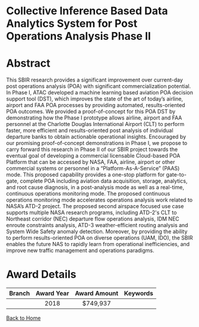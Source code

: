 
Collective Inference Based Data Analytics System for Post Operations Analysis Phase II
======================================================================================

# Abstract


This SBIR research provides a significant improvement over current-day post operations analysis (POA) with significant commercialization potential. In Phase I, ATAC developed a machine learning based aviation POA decision support tool (DST), which improves the state of the art of today’s airline, airport and FAA POA processes by providing automated, results-oriented POA outcomes. We provided a proof-of-concept for this POA DST by demonstrating how the Phase I prototype allows airline, airport and FAA personnel at the Charlotte Douglas International Airport (CLT) to perform faster, more efficient and results-oriented post analysis of individual departure banks to obtain actionable operational insights. Encouraged by our promising proof-of-concept demonstrations in Phase I, we propose to carry forward this research in Phase II of our SBIR project towards the eventual goal of developing a commercial licensable Cloud-based POA Platform that can be accessed by NASA, FAA, airline, airport or other commercial systems or personnel in a “Platform-As-A-Service” (PAAS) mode. This proposed capability provides a one-stop platform for gate-to-gate, complete POA including aviation data acquisition, storage, analytics, and root cause diagnosis, in a post-analysis mode as well as a real-time, continuous operations monitoring mode. The proposed continuous operations monitoring mode accelerates operations analysis work related to NASA’s ATD-2 project. The proposed second airspace focused use case supports multiple NASA research programs, including ATD-2&#39;s CLT to Northeast corridor (NEC) departure flow operations analysis, IDM NEC enroute constraints analysis, ATD-3 weather-efficient routing analysis and System Wide Safety anomaly detection. Moreover, by providing the ability to perform results-oriented POA on diverse operations (UAM, IDO), the SBIR enables the future NAS to rapidly learn from operational inefficiencies, and improve new traffic management and operations paradigms.  

# Award Details

|Branch|Award Year|Award Amount|Keywords|
| :---: | :---: | :---: | :---: |
||2018|$749,937||
  
  


[Back to Home](https://github.com/chrischow/dod_sbir_awards/JT/#370)